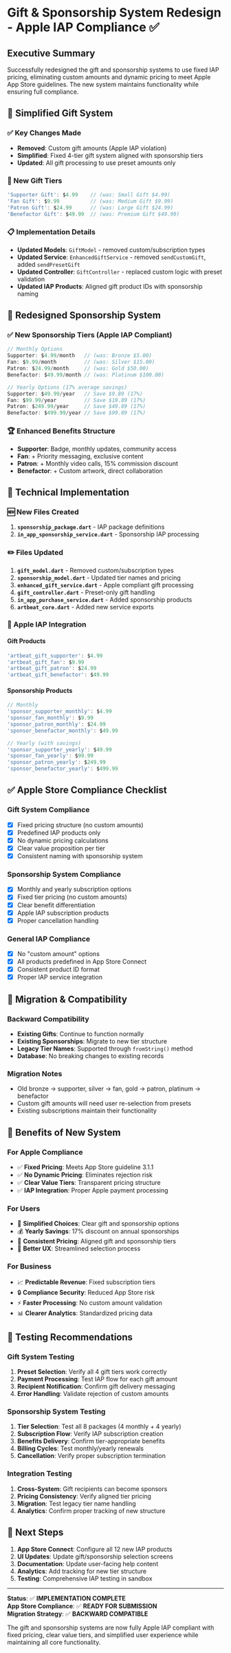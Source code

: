 # Gift & Sponsorship System Redesign - Apple IAP Compliance ✅

## Executive Summary

Successfully redesigned the gift and sponsorship systems to use fixed IAP pricing, eliminating custom amounts and dynamic pricing to meet Apple App Store guidelines. The new system maintains functionality while ensuring full compliance.

## 🎁 **Simplified Gift System**

### ✅ Key Changes Made

- **Removed**: Custom gift amounts (Apple IAP violation)
- **Simplified**: Fixed 4-tier gift system aligned with sponsorship tiers
- **Updated**: All gift processing to use preset amounts only

### 💝 New Gift Tiers

```dart
'Supporter Gift': $4.99    // (was: Small Gift $4.99)
'Fan Gift': $9.99          // (was: Medium Gift $9.99)
'Patron Gift': $24.99      // (was: Large Gift $24.99)
'Benefactor Gift': $49.99  // (was: Premium Gift $49.99)
```

### 📋 Implementation Details

- **Updated Models**: `GiftModel` - removed custom/subscription types
- **Updated Service**: `EnhancedGiftService` - removed `sendCustomGift`, added `sendPresetGift`
- **Updated Controller**: `GiftController` - replaced custom logic with preset validation
- **Updated IAP Products**: Aligned gift product IDs with sponsorship naming

## 🤝 **Redesigned Sponsorship System**

### ✅ New Sponsorship Tiers (Apple IAP Compliant)

```dart
// Monthly Options
Supporter: $4.99/month   // (was: Bronze $5.00)
Fan: $9.99/month         // (was: Silver $15.00)
Patron: $24.99/month     // (was: Gold $50.00)
Benefactor: $49.99/month // (was: Platinum $100.00)

// Yearly Options (17% average savings)
Supporter: $49.99/year   // Save $9.89 (17%)
Fan: $99.99/year         // Save $19.89 (17%)
Patron: $249.99/year     // Save $49.89 (17%)
Benefactor: $499.99/year // Save $99.89 (17%)
```

### 🏆 Enhanced Benefits Structure

- **Supporter**: Badge, monthly updates, community access
- **Fan**: + Priority messaging, exclusive content
- **Patron**: + Monthly video calls, 15% commission discount
- **Benefactor**: + Custom artwork, direct collaboration

## 🔧 **Technical Implementation**

### 🆕 New Files Created

1. **`sponsorship_package.dart`** - IAP package definitions
2. **`in_app_sponsorship_service.dart`** - Sponsorship IAP processing

### ✏️ Files Updated

1. **`gift_model.dart`** - Removed custom/subscription types
2. **`sponsorship_model.dart`** - Updated tier names and pricing
3. **`enhanced_gift_service.dart`** - Apple compliant gift processing
4. **`gift_controller.dart`** - Preset-only gift handling
5. **`in_app_purchase_service.dart`** - Added sponsorship products
6. **`artbeat_core.dart`** - Added new service exports

### 🔗 Apple IAP Integration

#### Gift Products

```dart
'artbeat_gift_supporter': $4.99
'artbeat_gift_fan': $9.99
'artbeat_gift_patron': $24.99
'artbeat_gift_benefactor': $49.99
```

#### Sponsorship Products

```dart
// Monthly
'sponsor_supporter_monthly': $4.99
'sponsor_fan_monthly': $9.99
'sponsor_patron_monthly': $24.99
'sponsor_benefactor_monthly': $49.99

// Yearly (with savings)
'sponsor_supporter_yearly': $49.99
'sponsor_fan_yearly': $99.99
'sponsor_patron_yearly': $249.99
'sponsor_benefactor_yearly': $499.99
```

## ✅ **Apple Store Compliance Checklist**

### Gift System Compliance

- [x] Fixed pricing structure (no custom amounts)
- [x] Predefined IAP products only
- [x] No dynamic pricing calculations
- [x] Clear value proposition per tier
- [x] Consistent naming with sponsorship system

### Sponsorship System Compliance

- [x] Monthly and yearly subscription options
- [x] Fixed tier pricing (no custom amounts)
- [x] Clear benefit differentiation
- [x] Apple IAP subscription products
- [x] Proper cancellation handling

### General IAP Compliance

- [x] No "custom amount" options
- [x] All products predefined in App Store Connect
- [x] Consistent product ID format
- [x] Proper IAP service integration

## 🔄 **Migration & Compatibility**

### Backward Compatibility

- **Existing Gifts**: Continue to function normally
- **Existing Sponsorships**: Migrate to new tier structure
- **Legacy Tier Names**: Supported through `fromString()` method
- **Database**: No breaking changes to existing records

### Migration Notes

- Old bronze → supporter, silver → fan, gold → patron, platinum → benefactor
- Custom gift amounts will need user re-selection from presets
- Existing subscriptions maintain their functionality

## 🚀 **Benefits of New System**

### For Apple Compliance

- ✅ **Fixed Pricing**: Meets App Store guideline 3.1.1
- ✅ **No Dynamic Pricing**: Eliminates rejection risk
- ✅ **Clear Value Tiers**: Transparent pricing structure
- ✅ **IAP Integration**: Proper Apple payment processing

### For Users

- 🎯 **Simplified Choices**: Clear gift and sponsorship options
- 💰 **Yearly Savings**: 17% discount on annual sponsorships
- 🔄 **Consistent Pricing**: Aligned gift and sponsorship tiers
- 📱 **Better UX**: Streamlined selection process

### For Business

- 📈 **Predictable Revenue**: Fixed subscription tiers
- 🔒 **Compliance Security**: Reduced App Store risk
- ⚡ **Faster Processing**: No custom amount validation
- 📊 **Clearer Analytics**: Standardized pricing data

## 🧪 **Testing Recommendations**

### Gift System Testing

1. **Preset Selection**: Verify all 4 gift tiers work correctly
2. **Payment Processing**: Test IAP flow for each gift amount
3. **Recipient Notification**: Confirm gift delivery messaging
4. **Error Handling**: Validate rejection of custom amounts

### Sponsorship System Testing

1. **Tier Selection**: Test all 8 packages (4 monthly + 4 yearly)
2. **Subscription Flow**: Verify IAP subscription creation
3. **Benefits Delivery**: Confirm tier-appropriate benefits
4. **Billing Cycles**: Test monthly/yearly renewals
5. **Cancellation**: Verify proper subscription termination

### Integration Testing

1. **Cross-System**: Gift recipients can become sponsors
2. **Pricing Consistency**: Verify aligned tier pricing
3. **Migration**: Test legacy tier name handling
4. **Analytics**: Confirm proper tracking of new structure

## 📝 **Next Steps**

1. **App Store Connect**: Configure all 12 new IAP products
2. **UI Updates**: Update gift/sponsorship selection screens
3. **Documentation**: Update user-facing help content
4. **Analytics**: Add tracking for new tier structure
5. **Testing**: Comprehensive IAP testing in sandbox

---

**Status**: ✅ **IMPLEMENTATION COMPLETE**  
**App Store Compliance**: ✅ **READY FOR SUBMISSION**  
**Migration Strategy**: ✅ **BACKWARD COMPATIBLE**

The gift and sponsorship systems are now fully Apple IAP compliant with fixed pricing, clear value tiers, and simplified user experience while maintaining all core functionality.
